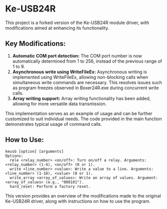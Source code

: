 # Ke-USB24R

This project is a forked version of the Ke-USB24R module driver, with modifications aimed at enhancing its functionality.

## Key Modifications:

1. **Automatic COM port detection:** The COM port number is now automatically determined from 1 to 256, instead of the previous range of 1 to 9.
2. **Asynchronous write using WriteFileEx:** Asynchronous writing is implemented using WriteFileEx, allowing non-blocking calls when simultaneous write commands are necessary. This resolves issues such as program freezes observed in Boxer24R.exe during concurrent write calls.
3. **Array writing support:** Array writing functionality has been added, allowing for more versatile data transmission.

This implementation serves as an example of usage and can be further customized to suit individual needs. The code provided in the main function demonstrates typical usage of command calls.

## How to Use:

```
keusb [option] [arguments]
Options:
  rele <relay_number> <on/off>: Turn on/off a relay. Arguments: <relay_number> (1-4), <on/off> (0 or 1).
  write <line_number> <value>: Write a value to a line. Arguments: <line_number> (1-18), <value> (0 or 1).
  write_array <array_of_values>: Write an array of values. Argument: <array_of_values> (e.g., "000101").
  hard_reset: Perform a factory reset.
```

This version provides an overview of the modifications made to the original Ke-USB24R driver, along with instructions on how to use the program.
